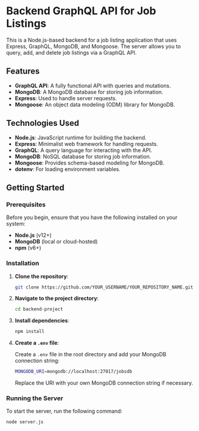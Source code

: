 # Backend GraphQL API for Job Listings

This is a Node.js-based backend for a job listing application that uses Express, GraphQL, MongoDB, and Mongoose. The server allows you to query, add, and delete job listings via a GraphQL API.

## Features

- **GraphQL API**: A fully functional API with queries and mutations.
- **MongoDB**: A MongoDB database for storing job information.
- **Express**: Used to handle server requests.
- **Mongoose**: An object data modeling (ODM) library for MongoDB.

## Technologies Used

- **Node.js**: JavaScript runtime for building the backend.
- **Express**: Minimalist web framework for handling requests.
- **GraphQL**: A query language for interacting with the API.
- **MongoDB**: NoSQL database for storing job information.
- **Mongoose**: Provides schema-based modeling for MongoDB.
- **dotenv**: For loading environment variables.

## Getting Started

### Prerequisites

Before you begin, ensure that you have the following installed on your system:

- **Node.js** (v12+)
- **MongoDB** (local or cloud-hosted)
- **npm** (v6+)

### Installation

1. **Clone the repository**:

    ```bash
    git clone https://github.com/YOUR_USERNAME/YOUR_REPOSITORY_NAME.git
    ```

2. **Navigate to the project directory**:

    ```bash
    cd backend-project
    ```

3. **Install dependencies**:

    ```bash
    npm install
    ```

4. **Create a `.env` file**:

    Create a `.env` file in the root directory and add your MongoDB connection string:

    ```bash
    MONGODB_URI=mongodb://localhost:27017/jobsdb
    ```

    Replace the URI with your own MongoDB connection string if necessary.

### Running the Server

To start the server, run the following command:

```bash
node server.js
